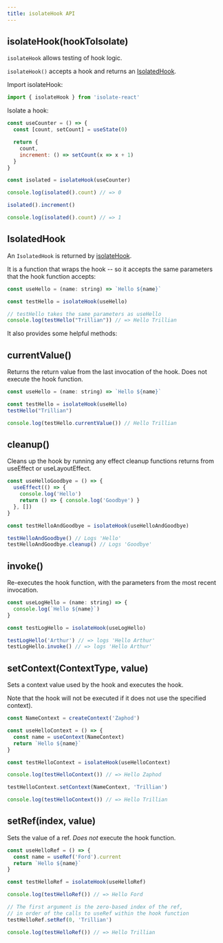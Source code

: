 ```yaml
---
title: isolateHook API
---
```


## isolateHook(hookToIsolate)

`isolateHook` allows testing of hook logic.

`isolateHook()` accepts a hook and returns an [IsolatedHook](#isolatedhook).


Import isolateHook:

```javascript
import { isolateHook } from 'isolate-react'
```

Isolate a hook:

```javascript
const useCounter = () => {
  const [count, setCount] = useState(0)

  return {
    count,
    increment: () => setCount(x => x + 1)
  }
}

const isolated = isolateHook(useCounter)

console.log(isolated().count) // => 0

isolated().increment()

console.log(isolated().count) // => 1

```

## IsolatedHook

An `IsolatedHook` is returned by [isolateHook](#isolatehook).

It is a function that wraps the hook -- so it accepts the same parameters that the hook function accepts:

```javascript
const useHello = (name: string) => `Hello ${name}`

const testHello = isolateHook(useHello)

// testHello takes the same parameters as useHello
console.log(testHello("Trillian")) // => Hello Trillian
```

It also provides some helpful methods:

## currentValue()
Returns the return value from the last invocation of the hook. Does not execute the hook function.

```javascript
const useHello = (name: string) => `Hello ${name}`

const testHello = isolateHook(useHello)
testHello("Trillian")

console.log(testHello.currentValue()) // Hello Trillian
```

## cleanup()

Cleans up the hook by running any effect cleanup functions returns from useEffect or useLayoutEffect.

```javascript
const useHelloGoodbye = () => {
  useEffect(() => {
    console.log('Hello')
    return () => { console.log('Goodbye') }
  }, [])
}

const testHelloAndGoodbye = isolateHook(useHelloAndGoodbye)

testHelloAndGoodbye() // Logs 'Hello'
testHelloAndGoodbye.cleanup() // Logs 'Goodbye'
```

## invoke() 

Re-executes the hook function, with the parameters from the most recent invocation.

```javascript
const useLogHello = (name: string) => {
  console.log(`Hello ${name}`)
}

const testLogHello = isolateHook(useLogHello)

testLogHello('Arthur') // => logs 'Hello Arthur'
testLogHello.invoke() // => logs 'Hello Arthur'

```

## setContext(ContextType, value)

Sets a context value used by the hook and executes the hook. 

Note that the hook will not be executed if it does not use the specified context).

```javascript
const NameContext = createContext('Zaphod')

const useHelloContext = () => {
  const name = useContext(NameContext)
  return `Hello ${name}`
}

const testHelloContext = isolateHook(useHelloContext)

console.log(testHelloContext()) // => Hello Zaphod

testHelloContext.setContext(NameContext, 'Trillian')

console.log(testHelloContext()) // => Hello Trillian
```

## setRef(index, value)

Sets the value of a ref. *Does not* execute the hook function.

```javascript
const useHelloRef = () => {
  const name = useRef('Ford').current
  return `Hello ${name}`
}

const testHelloRef = isolateHook(useHelloRef)

console.log(testHelloRef()) // => Hello Ford

// The first argument is the zero-based index of the ref, 
// in order of the calls to useRef within the hook function
testHelloRef.setRef(0, 'Trillian')

console.log(testHelloRef()) // => Hello Trillian
```


